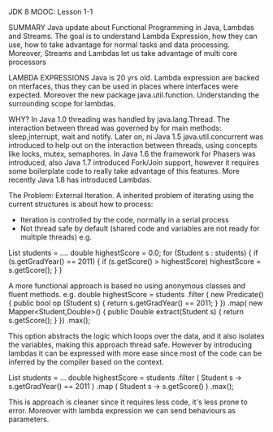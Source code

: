 JDK 8 MOOC: Lesson 1-1

SUMMARY
Java update about Functional Programming in Java, Lambdas and Streams.
The goal is to understand Lambda Expression, how they can use, how to take advantage for normal tasks and data processing.
Moreover, Streams and Lambdas let us take advantage of multi core processors

LAMBDA EXPRESSIONS
Java is 20 yrs old. 
Lambda expression are backed on nterfaces, thus they can be used in places where interfaces were expected. 
Moreover the new package java.util.function.
Understanding the surrounding scope for lambdas.

WHY?
In Java 1.0 threading was handled by java.lang.Thread. The interaction between  thread was governed by for main methods: sleep,interrupt, wait and notify.
Later on, ni Java 1.5 java.util.concurrent was introduced to help out on the interaction between threads, using concepts like locks, mutex, semaphores.
In Java 1.6 the framework for Phasers was introduced, also 
Java 1.7 introduced  Fork/Join support, however it requires some boilerplate code to really take advantage of this features.
More recently Java 1.8 has introduced Lambdas.

The Problem: External Iteration.
A inherited problem of iterating using the current structures is about how to process:
- Iteration is controlled by the code, normally in a serial process
- Not thread safe by default (shared code and variables are not ready for multiple threads)
e.g.

List<Student> students = ....
double highestScore = 0.0;
for (Student s : students) {
	if (s.getGradYear() == 2011) {
		if (s.getScore() > highestScore)
			highestScore = s.getScore();
	}
}

A more functional approach is based no using anonymous classes and fluent methods.
e.g.
double highestScore = students
	.filter ( new Predicate<Student>() {
		public bool op (Student s) {
			return s.getGradYear() == 2011;
		}
	})
	.map( new Mapper<Student,Double>() {
		public Double extract(Student s) {
			return s.getScore();
		}
	})
	.max();
	
This option abstracts the logic which loops over the data, and it also isolates the variables, making this approach thread safe. 
However by introducing lambdas it can be expressed with more ease since most of the code can be inferred by the compiler based on the context.

List<Student> students = ...
double highestScore =  students
	.filter ( Student s -> s.getGradYear() == 2011 )
	.map ( Student s -> s.getScore() )
	.max();
	
This is approach is cleaner since it requires less code, it's less prone to error.
Moreover with lambda expression we can send behaviours as parameters. 